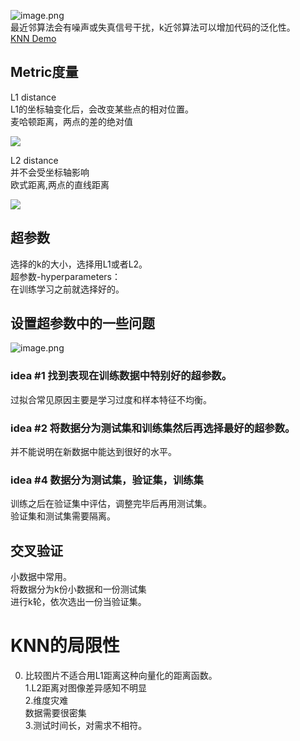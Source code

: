 
![image.png](https://cdn.nlark.com/yuque/0/2022/png/28450460/1652530391664-767267cb-780f-43b3-8750-9610468980b1.png#clientId=u530da8d5-d7fc-4&from=paste&height=428&id=u80f38f88&originHeight=749&originWidth=2391&originalType=binary&ratio=1&rotation=0&showTitle=false&size=244407&status=done&style=none&taskId=u72ee154c-bad3-4455-a1e7-f79978e92c2&title=&width=1366)<br />最近邻算法会有噪声或失真信号干扰，k近邻算法可以增加代码的泛化性。<br />[KNN Demo](http://vision.stanford.edu/teaching/cs231n-demos/knn/)
<a name="Metric"></a>
## Metric度量
L1 distance<br />L1的坐标轴变化后，会改变某些点的相对位置。<br />麦哈顿距离，两点的差的绝对值

![](https://g.yuque.com/gr/latex?d_1(I_1%2CI_2)%3D%5Csum_%7Bp%7D%5E%7B%7D%7CI%5E%7BP%7D_%7B1%7D-I%5E%7Bp%7D_%7B2%7D%7C%0A#card=math&code=d_1%28I_1%2CI_2%29%3D%5Csum_%7Bp%7D%5E%7B%7D%7CI%5E%7BP%7D_%7B1%7D-I%5E%7Bp%7D_%7B2%7D%7C%0A&id=PJHUW)

L2 distance<br />并不会受坐标轴影响<br />欧式距离,两点的直线距离

![](https://g.yuque.com/gr/latex?d_2(I_1%2CI_2)%3D%5Csqrt%7B%5Csum_%7Bp%7D%5E%7B%7D(I%5E%7BP%7D_%7B1%7D-I%5E%7Bp%7D_%7B2%7D)%5E2%7D%0A#card=math&code=d_2%28I_1%2CI_2%29%3D%5Csqrt%7B%5Csum_%7Bp%7D%5E%7B%7D%28I%5E%7BP%7D_%7B1%7D-I%5E%7Bp%7D_%7B2%7D%29%5E2%7D%0A&id=VUHvy)


<a name="eb02cead"></a>
## 超参数
选择的k的大小，选择用L1或者L2。<br />超参数-hyperparameters：<br />在训练学习之前就选择好的。
<a name="1b2e5757"></a>
## 设置超参数中的一些问题
![image.png](https://cdn.nlark.com/yuque/0/2022/png/28450460/1652533274938-f1c680b7-ecd6-4455-a2df-d421ef34ec54.png#clientId=u530da8d5-d7fc-4&from=paste&height=563&id=u11958f63&originHeight=985&originWidth=2300&originalType=binary&ratio=1&rotation=0&showTitle=false&size=413168&status=done&style=none&taskId=uf0683c0e-25c3-4bae-ba89-bccc62551df&title=&width=1314.2857142857142)
<a name="63bb9bc1"></a>
### idea #1 找到表现在训练数据中特别好的超参数。
过拟合常见原因主要是学习过度和样本特征不均衡。
<a name="64ab46b7"></a>
### idea #2 将数据分为测试集和训练集然后再选择最好的超参数。
并不能说明在新数据中能达到很好的水平。
<a name="a9add9c6"></a>
### idea #4 数据分为测试集，验证集，训练集
训练之后在验证集中评估，调整完毕后再用测试集。<br />验证集和测试集需要隔离。
<a name="95c01146"></a>
## 交叉验证
小数据中常用。<br />将数据分为k份小数据和一份测试集<br />进行k轮，依次选出一份当验证集。
<a name="1cc9bd5b"></a>
# KNN的局限性
0. 比较图片不适合用L1距离这种向量化的距离函数。 <br />1.L2距离对图像差异感知不明显<br />2.维度灾难<br />数据需要很密集<br />3.测试时间长，对需求不相符。


